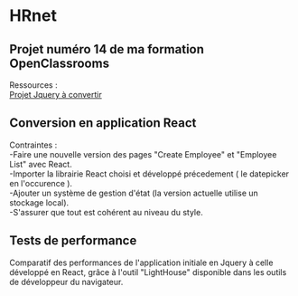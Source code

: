 # HRnet

## Projet numéro 14 de ma formation OpenClassrooms ##

Ressources :</br>
[Projet Jquery à convertir](https://github.com/OpenClassrooms-Student-Center/P12_Front-end)

## Conversion en application React ##

Contraintes :</br>
-Faire une nouvelle version des pages "Create Employee" et "Employee List" avec React.</br>
-Importer la librairie React choisi et développé précedement ( le datepicker en l'occurence ).</br>
-Ajouter un système de gestion d'état (la version actuelle utilise un stockage local).</br>
-S'assurer que tout est cohérent au niveau du style.</br>

## Tests de performance ##

Comparatif des performances de l'application initiale en Jquery à celle développé en React, grâce à l'outil "LightHouse" disponible dans les outils de développeur du navigateur.
